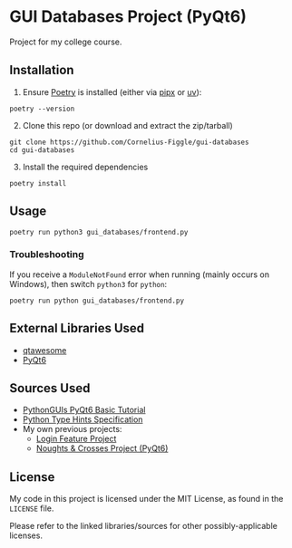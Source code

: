 # GUI Databases Project (PyQt6)

Project for my college course.

## Installation

1. Ensure [Poetry](https://python-poetry.org/) is installed (either via [pipx](https://pipx.pypa.io/stable/) or [uv](https://docs.astral.sh/uv/)):

```shell
poetry --version
```

2. Clone this repo (or download and extract the zip/tarball)

```shell
git clone https://github.com/Cornelius-Figgle/gui-databases
cd gui-databases
```

3. Install the required dependencies

```shell
poetry install
```

## Usage

```shell
poetry run python3 gui_databases/frontend.py
```

### Troubleshooting

If you receive a `ModuleNotFound` error when running (mainly occurs on Windows), then switch `python3` for `python`:

```shell
poetry run python gui_databases/frontend.py
```

## External Libraries Used

- [qtawesome](https://qtawesome.readthedocs.io/en/latest/index.html)
- [PyQt6](https://www.riverbankcomputing.com/software/pyqt/)

## Sources Used

- [PythonGUIs PyQt6 Basic Tutorial](https://www.pythonguis.com/pyqt6-tutorial/)
- [Python Type Hints Specification](https://docs.python.org/3/library/typing.html)
- My own previous projects:
  - [Login Feature Project](https://github.com/Cornelius-Figgle/login-project/)
  - [Noughts & Crosses Project (PyQt6)](https://github.com/Cornelius-Figgle/noughts-crosses-qt6/)

## License

My code in this project is licensed under the MIT License, as found in the `LICENSE` file. 

Please refer to the linked libraries/sources for other possibly-applicable licenses. 
